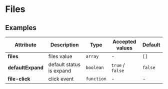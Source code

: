 # Files

## Examples

<ex-code name="ex-files-basic"/></ex-code>

<ex-footer edit-link="https://github.com/zeit-ui/vue/edit/master/docs/zh-cn/components/files.md">

| Attribute | Description | Type | Accepted values | Default
| ---------- | ---------- | ---- |  -------------- | ------ |
| **files** | files value | `array` | - | `[]` |
| **defaultExpand** | default status is expand | `boolean` | `true` / `false` | `false` |
| **file-click** | click event | `function` | - | - |

</ex-footer>
